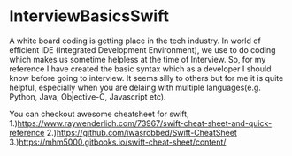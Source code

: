 # InterviewBasicsSwift

A white board coding is getting place in the tech industry. In world of efficient IDE (Integrated Development Environment), we use to do coding which makes us sometime helpless at the time of Interview. So, for my reference I have created the basic syntax which as a developer I should know before going to interview. It seems silly to others but for me it is quite helpful, especially when you are delaing with multiple languages(e.g. Python, Java, Objective-C, Javascript etc).

You can checkout awesome cheatsheet for swift,
1.)https://www.raywenderlich.com/73967/swift-cheat-sheet-and-quick-reference
2.)https://github.com/iwasrobbed/Swift-CheatSheet
3.)https://mhm5000.gitbooks.io/swift-cheat-sheet/content/
